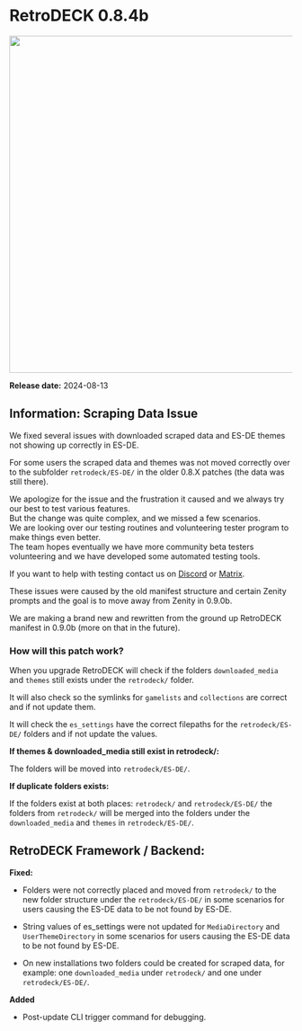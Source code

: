 # RetroDECK 0.8.4b

<img src="../../../wiki_images/logos/rd-logo-box.png" width="600">

**Release date:** 2024-08-13

## Information: Scraping Data Issue

We fixed several issues with downloaded scraped data and ES-DE themes not showing up correctly in ES-DE.

For some users the scraped data and themes was not moved correctly over to the subfolder `retrodeck/ES-DE/` in the older 0.8.X patches (the data was still there).

We apologize for the issue and the frustration it caused and we always try our best to test various features. <br>
But the change was quite complex, and we missed a few scenarios. <br>
We are looking over our testing routines and volunteering tester program to make things even better. <br>
The team hopes eventually we have more community beta testers volunteering and we have developed some automated testing tools. <br>

If you want to help with testing contact us on [Discord](https://discord.gg/WDc5C9YWMx) or [Matrix](https://matrix.to/#/#retrodeck:matrix.org).

These issues were caused by the old manifest structure and certain Zenity prompts and the goal is to move away from Zenity in 0.9.0b.

We are making a brand new and rewritten from the ground up RetroDECK manifest in 0.9.0b (more on that in the future).


### How will this patch work?

When you upgrade RetroDECK will check if the folders `downloaded_media` and `themes` still exists under the `retrodeck/` folder.

It will also check so the symlinks for `gamelists` and `collections` are correct and if not update them.

It will check the `es_settings` have the correct filepaths for the `retrodeck/ES-DE/` folders and if not update the values.

**If themes & downloaded_media still exist in retrodeck/:**

The folders will be moved into `retrodeck/ES-DE/`.

**If duplicate folders exists:**

If the folders exist at both places: `retrodeck/` and `retrodeck/ES-DE/` the folders from `retrodeck/` will be merged into the folders under the `downloaded_media` and `themes` in `retrodeck/ES-DE/`.

##  RetroDECK Framework / Backend:

**Fixed:**

- Folders were not correctly placed and moved from `retrodeck/` to the new folder structure under the `retrodeck/ES-DE/` in some scenarios for users causing the ES-DE data to be not found by ES-DE.

- String values of es_settings were not updated for `MediaDirectory` and `UserThemeDirectory` in some scenarios for users causing the ES-DE data to be not found by ES-DE.

- On new installations two folders could be created for scraped data, for example: one `downloaded_media` under `retrodeck/` and one under `retrodeck/ES-DE/`.

**Added**

- Post-update CLI trigger command for debugging.
